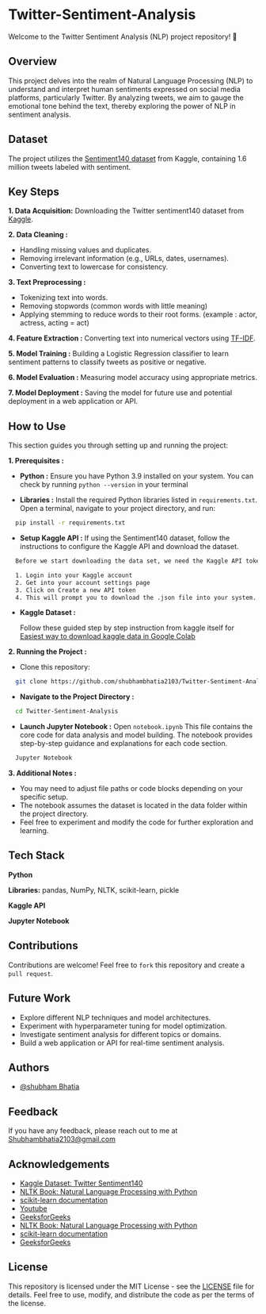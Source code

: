 
# Twitter-Sentiment-Analysis

Welcome to the Twitter Sentiment Analysis (NLP) project repository! 🌟

## Overview

This project delves into the realm of Natural Language Processing (NLP) to understand and interpret human sentiments expressed on social media platforms, particularly Twitter. By analyzing tweets, we aim to gauge the emotional tone behind the text, thereby exploring the power of NLP in sentiment analysis.

## Dataset

The project utilizes the [Sentiment140 dataset](https://www.kaggle.com/datasets/kazanova/sentiment140?resource=download) from Kaggle, containing 1.6 million tweets labeled with sentiment.

## Key Steps

**1. Data Acquisition:** Downloading the Twitter sentiment140 dataset from [Kaggle](https://www.kaggle.com/).

**2. Data Cleaning :** 
- Handling missing values and duplicates.
- Removing irrelevant information (e.g., URLs, dates, usernames).
- Converting text to lowercase for consistency.

**3. Text Preprocessing :** 
- Tokenizing text into words.
- Removing stopwords (common words with little meaning)
- Applying stemming to reduce words to their root forms. (example : actor, actress, acting = act)

**4. Feature Extraction :** Converting text into numerical vectors using  [TF-IDF](https://www.geeksforgeeks.org/understanding-tf-idf-term-frequency-inverse-document-frequency/).

**5. Model Training :** Building a Logistic Regression classifier to learn sentiment patterns to classify tweets as positive or negative.

**6. Model Evaluation :**  Measuring model accuracy using appropriate metrics.

**7. Model Deployment :** Saving the model for future use and potential deployment in a web application or API.


## How to Use

This section guides you through setting up and running the project:

**1. Prerequisites :**

- **Python :** Ensure you have Python 3.9 installed on your system. You can check by running `python --version` in your terminal


- **Libraries :** Install the required Python libraries listed in `requirements.txt`. Open a terminal, navigate to your project directory, and run:

```bash
  pip install -r requirements.txt
```
- **Setup Kaggle API :** If using the Sentiment140 dataset, follow the instructions to configure the Kaggle API and download the dataset.

```bash
  Before we start downloading the data set, we need the Kaggle API token. To get that

  1. Login into your Kaggle account
  2. Get into your account settings page
  3. Click on Create a new API token
  4. This will prompt you to download the .json file into your system. Save the file, and  we will use it in the next step.
```
- **Kaggle Dataset :**

  Follow these guided step by step instruction from kaggle itself for [Easiest way to download kaggle data in Google Colab](https://www.kaggle.com/discussions/general/74235)


**2. Running the Project :**
- Clone this repository:
```bash
  git clone https://github.com/shubhambhatia2103/Twitter-Sentiment-Analysis.git
```

- **Navigate to the Project Directory :**
```bash
  cd Twitter-Sentiment-Analysis
```

- **Launch Jupyter Notebook :** Open `notebook.ipynb` This file contains the core code for data analysis and model building. The notebook provides step-by-step guidance and explanations for each code section.
```bash
  Jupyter Notebook
```

**3. Additional Notes :**

- You may need to adjust file paths or code blocks depending on your specific setup.
- The notebook assumes the dataset is located in the data folder within the project directory.
- Feel free to experiment and modify the code for further exploration and learning.
## Tech Stack

**Python** 

**Libraries:** pandas, NumPy, NLTK, scikit-learn, pickle

**Kaggle API**

**Jupyter Notebook**

## Contributions

Contributions are welcome! Feel free to `fork` this repository and create a `pull request`.


## Future Work

- Explore different NLP techniques and model architectures.
- Experiment with hyperparameter tuning for model optimization.
- Investigate sentiment analysis for different topics or domains.
- Build a web application or API for real-time sentiment analysis.
## Authors

- [@shubham Bhatia](https://www.linkedin.com/in/shubhambhatia2103/)


## Feedback

If you have any feedback, please reach out to me at Shubhambhatia2103@gmail.com


## Acknowledgements

 - [Kaggle Dataset: Twitter Sentiment140](https://www.kaggle.com/datasets/kazanova/sentiment140)
 - [NLTK Book: Natural Language Processing with Python](https://tjzhifei.github.io/resources/NLTK.pdf)
 - [scikit-learn documentation](https://scikit-learn.org/stable/)
 - [Youtube](https://youtu.be/4YGkfAd2iXM?si=gA8Ea2s1mufVRF2f)
 - [GeeksforGeeks](https://www.geeksforgeeks.org/twitter-sentiment-analysis-using-python/)
 - [NLTK Book: Natural Language Processing with Python](https://tjzhifei.github.io/resources/NLTK.pdf)
 - [scikit-learn documentation](https://scikit-learn.org/stable/)
 - [GeeksforGeeks](https://youtu.be/4YGkfAd2iXM?si=gA8Ea2s1mufVRF2f)

## License

This repository is licensed under the MIT License - see the [LICENSE](https://github.com/shubhambhatia2103/Twitter-Sentiment-Analysis/blob/main/LICENSE) file for details. Feel free to use, modify, and distribute the code as per the terms of the license.


